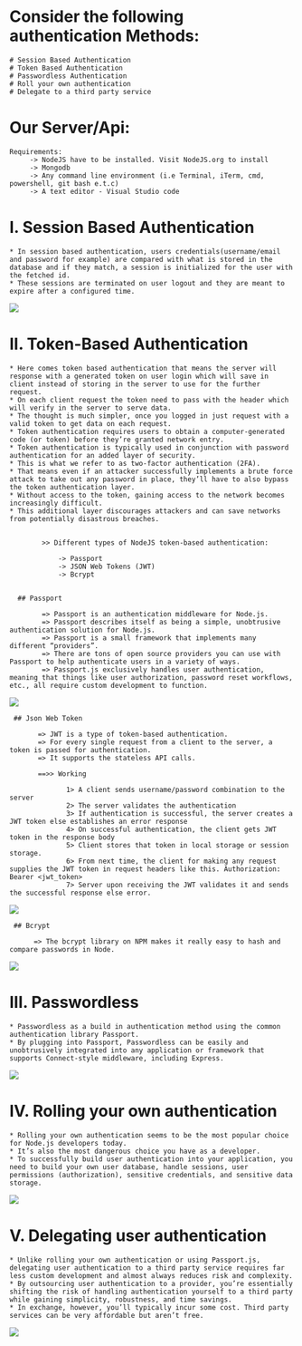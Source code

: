 # Consider the following authentication Methods:

    # Session Based Authentication
    # Token Based Authentication
    # Passwordless Authentication
    # Roll your own authentication
    # Delegate to a third party service


# Our Server/Api:

    Requirements:
         -> NodeJS have to be installed. Visit NodeJS.org to install 
         -> Mongodb 
         -> Any command line environment (i.e Terminal, iTerm, cmd, powershell, git bash e.t.c)
         -> A text editor - Visual Studio code


# I. Session Based Authentication

    * In session based authentication, users credentials(username/email and password for example) are compared with what is stored in the database and if they match, a session is initialized for the user with the fetched id. 
    * These sessions are terminated on user logout and they are meant to expire after a configured time.
 
<img src = "https://res.cloudinary.com/practicaldev/image/fetch/s--jzM6Wq6e--/c_limit%2Cf_auto%2Cfl_progressive%2Cq_auto%2Cw_880/https://cdn-images-1.medium.com/max/800/0%2AP5OxJMihg0S0jyqk.png">


# II. Token-Based Authentication
     
    * Here comes token based authentication that means the server will response with a generated token on user login which will save in client instead of storing in the server to use for the further request.
    * On each client request the token need to pass with the header which will verify in the server to serve data. 
    * The thought is much simpler, once you logged in just request with a valid token to get data on each request. 
    * Token authentication requires users to obtain a computer-generated code (or token) before they’re granted network entry. 
    * Token authentication is typically used in conjunction with password authentication for an added layer of security. 
    * This is what we refer to as two-factor authentication (2FA). 
    * That means even if an attacker successfully implements a brute force attack to take out any password in place, they’ll have to also bypass the token authentication layer. 
    * Without access to the token, gaining access to the network becomes increasingly difficult. 
    * This additional layer discourages attackers and can save networks from potentially disastrous breaches.
 
             
            >> Different types of NodeJS token-based authentication:
                  
                -> Passport
                -> JSON Web Tokens (JWT)
                -> Bcrypt 


      ## Passport 
          
            => Passport is an authentication middleware for Node.js. 
            => Passport describes itself as being a simple, unobtrusive authentication solution for Node.js.
            => Passport is a small framework that implements many different “providers”. 
            => There are tons of open source providers you can use with Passport to help authenticate users in a variety of ways.
            => Passport.js exclusively handles user authentication, meaning that things like user authorization, password reset workflows, etc., all require custom development to function.

<img src = "https://www.ctl.io/developers/assets/images/blog/auth%204.png">
     
     
     ## Json Web Token

           => JWT is a type of token-based authentication. 
           => For every single request from a client to the server, a token is passed for authentication.
           => It supports the stateless API calls.

           ==>> Working
                  
                  1> A client sends username/password combination to the server
                  2> The server validates the authentication
                  3> If authentication is successful, the server creates a JWT token else establishes an error response
                  4> On successful authentication, the client gets JWT token in the response body
                  5> Client stores that token in local storage or session storage.
                  6> From next time, the client for making any request supplies the JWT token in request headers like this. Authorization: Bearer <jwt_token>
                  7> Server upon receiving the JWT validates it and sends the successful response else error.

<img src = "https://www.positronx.io/wp-content/uploads/2019/10/jwt-flow-6896-01.png">

      
     ## Bcrypt 
         
          => The bcrypt library on NPM makes it really easy to hash and compare passwords in Node. 

<img src = "https://1.bp.blogspot.com/-0nvN58ARlyk/XstNG8plL0I/AAAAAAAAcHw/weyT50uR70wTV7i8jmllw6pzUA0g27XlQCK4BGAsYHg/w640-h390/ivb-bcrypt.png">


# III. Passwordless

    * Passwordless as a build in authentication method using the common authentication library Passport.
    * By plugging into Passport, Passwordless can be easily and unobtrusively integrated into any application or framework that supports Connect-style middleware, including Express.

           
<img src = "https://www.marshall.edu/it/files/BulkSMS-infographic-04-v3.png">

# IV. Rolling your own authentication

    * Rolling your own authentication seems to be the most popular choice for Node.js developers today.
    * It’s also the most dangerous choice you have as a developer.
    * To successfully build user authentication into your application, you need to build your own user database, handle sessions, user permissions (authorization), sensitive credentials, and sensitive data storage.
  
<img src = "https://bs-uploads.toptal.io/blackfish-uploads/blog/article/content/cover_image_file/cover_image/39387/0821-RoleBasedAuthFirebase-Luke_Newsletter-c28a3f61bde83190bc7e6971ed9c8055.png">


# V. Delegating user authentication

    * Unlike rolling your own authentication or using Passport.js, delegating user authentication to a third party service requires far less custom development and almost always reduces risk and complexity.
    * By outsourcing user authentication to a provider, you’re essentially shifting the risk of handling authentication yourself to a third party while gaining simplicity, robustness, and time savings. 
    * In exchange, however, you’ll typically incur some cost. Third party services can be very affordable but aren’t free.

<img src = "https://loopback.io/images/9830523.png">